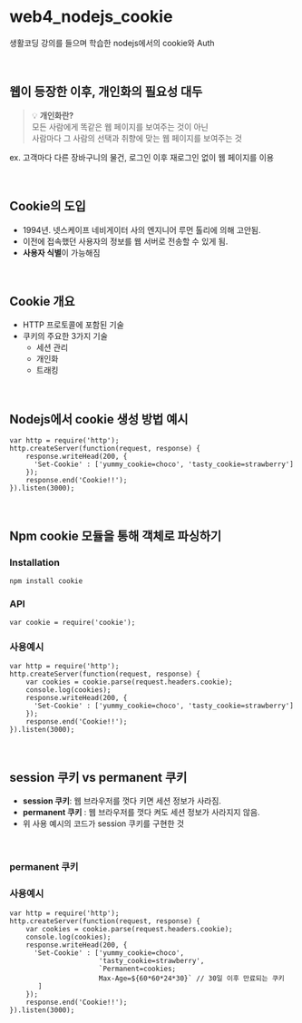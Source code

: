 # web4_nodejs_cookie
생활코딩 강의를 들으며 학습한 nodejs에서의 cookie와 Auth

<br>

## 웹이 등장한 이후, 개인화의 필요성 대두
> 💡 **개인화란?** <br>
> 모든 사람에게 똑같은 웹 페이지를 보여주는 것이 아닌 <br>
> 사람마다 그 사람의 선택과 취향에 맞는 웹 페이지를 보여주는 것 <br>

ex. 고객마다 다른 장바구니의 물건, 로그인 이후 재로그인 없이 웹 페이지를 이용

<br>

## Cookie의 도입
- 1994년. 넷스케이프 네비게이터 사의 엔지니어 루먼 톨리에 의해 고안됨.
- 이전에 접속했던 사용자의 정보를 웹 서버로 전송할 수 있게 됨.
- **사용자 식별**이 가능해짐

<br>

## Cookie 개요
- HTTP 프로토콜에 포함된 기술
- 쿠키의 주요한 3가지 기술
  - 세션 관리
  - 개인화
  - 트래킹

<br>

## Nodejs에서 cookie 생성 방법 예시

```
var http = require('http');
http.createServer(function(request, response) {
    response.writeHead(200, {
      'Set-Cookie' : ['yummy_cookie=choco', 'tasty_cookie=strawberry']
    });
    response.end('Cookie!!');
}).listen(3000);
```

<br>

## Npm cookie 모듈을 통해 객체로 파싱하기

### Installation
`npm install cookie`

### API
`var cookie = require('cookie');`

### 사용예시

```
var http = require('http');
http.createServer(function(request, response) {
    var cookies = cookie.parse(request.headers.cookie);
    console.log(cookies);
    response.writeHead(200, {
      'Set-Cookie' : ['yummy_cookie=choco', 'tasty_cookie=strawberry']
    });
    response.end('Cookie!!');
}).listen(3000);
```

<br> 

## session 쿠키 vs permanent 쿠키
- **session 쿠키**: 웹 브라우저를 껏다 키면 세션 정보가 사라짐.
- **permanent 쿠키** : 웹 브라우저를 껏다 켜도 세션 정보가 사라지지 않음.
- 위 사용 예시의 코드가 session 쿠키를 구현한 것

<br>

### permanent 쿠키

### 사용예시

```
var http = require('http');
http.createServer(function(request, response) {
    var cookies = cookie.parse(request.headers.cookie);
    console.log(cookies);
    response.writeHead(200, {
      'Set-Cookie' : ['yummy_cookie=choco', 
                      'tasty_cookie=strawberry',
                      `Permanent=cookies;
                      Max-Age=${60*60*24*30}` // 30일 이후 만료되는 쿠키 
       ]
    });
    response.end('Cookie!!');
}).listen(3000);
```

